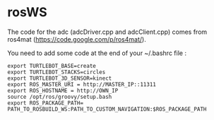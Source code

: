 rosWS
=====

The code for the adc (adcDriver.cpp and adcClient.cpp) comes from ros4mat  (https://code.google.com/p/ros4mat/). 

You need to add some code at the end of your ~/.bashrc file : 
   
    export TURTLEBOT_BASE=create 
    export TURTLEBOT_STACKS=circles  
    export TURTLEBOT_3D_SENSOR=kinect  
    export ROS_MASTER_URI = http://MASTER_IP::11311  
    export ROS_HOSTNAME = http://OWN_IP  
    source /opt/ros/groovy/setup.bash  
    export ROS_PACKAGE_PATH= PATH_TO_ROSBUILD_WS:PATH_TO_CUSTOM_NAVIGATION:$ROS_PACKAGE_PATH
  
